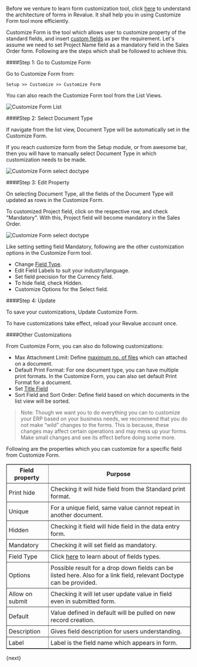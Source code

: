 <!--markdown-->
Before we venture to learn form customization tool, click [here](http://revaluesoft.com) to understand the architecture of forms in Revalue. It shall help you in using Customize Form tool more efficiently.

Customize Form is the tool which allows user to customize property of the standard fields, and insert [custom fields]({{docs_base_url}}/user/manual/en/customize-erpnext/custom-field.html) as per the requirement. Let's assume we need to set Project Name field as a mandatory field in the Sales Order form. Following are the steps which shall be followed to achieve this.

####Step 1: Go to Customize Form

Go to Customize Form from:

`Setup >> Customize >> Customize Form`

You can also reach the Customize Form tool from the List Views.

<img alt="Customize Form List" class="screenshot" src="{{docs_base_url}}/assets/img/customize/customize-form-from-list-view.gif">

####Step 2: Select Document Type

If navigate from the list view, Document Type will be automatically set in the Customize Form.

If you reach customize form from the Setup module, or from awesome bar, then you will have to manually select Document Type in which customization needs to be made.

<img alt="Customize Form select doctype" class="screenshot" src="{{docs_base_url}}/assets/img/customize/customize-form-select-doctype.png">

####Step 3: Edit Property

On selecting Document Type, all the fields of the Document Type will updated as rows in the Customize Form.

To customized Project field, click on the respective row, and check "Mandatory". With this, Project field will become mandatory in the Sales Order.

<img alt="Customize Form select doctype" class="screenshot" src="{{docs_base_url}}/assets/img/customize/customize-form-edit-property.gif">

Like setting setting field Mandatory, following are the other customization options in the Customize Form tool.

* Change [Field Type]({{docs_base_url}}/user/manual/en/customize-erpnext/articles/field-types.html).
* Edit Field Labels to suit your industry/language.
* Set field precision for the Currency field.
* To hide field, check Hidden.
* Customize Options for the Select field.

####Step 4: Update

To save your customizations, Update Customize Form.

To have customizations take effect, reload your Revalue account once.

####Other Customizations

From Customize Form, you can also do following customizations:

* Max Attachment Limit: Define [maximum no. of files]({{docs_base_url}}/user/manual/en/customize-erpnext/articles/increase-max-attachments.html) which can attached on a document.
* Default Print Format: For one document type, you can have multiple print formats. In the Customize Form, you can also set default Print Format for a document.
* Set [Title Field]({{docs_base_url}}/user/manual/en/customize-erpnext/document-title.html)
* Sort Field and Sort Order: Define field based on which documents in the list view will be sorted.

>Note: Though we want you to do everything you can to customize your ERP based on your business needs, we recommend that you do not make “wild” changes to the forms. This is because, these changes may affect certain operations and may mess up your forms. Make small changes and see its effect before doing some more.

Following are the properties which you can customize for a specific field from Customize Form.

<style>
    td {
    padding:5px 10px 5px 5px;
    };
    img {
    align:center;
    };
table, th, td {
    border: 1px solid black;
    border-collapse: collapse;
}
</style>
<table border="1" width="700px">
  <tbody>
    <tr>
      <td style="text-align: center;"><b>Field property</b></td>
      <td style="text-align: center;"><b>Purpose</b></td>
    </tr>
    <tr>
      <td>Print hide</td>
      <td>Checking it will hide field from the Standard print format.</td>
    </tr>
    <tr>
      <td>Unique</td>
      <td>For a unique field, same value cannot repeat in another document.</td>
    </tr>
    <tr>
      <td>Hidden</td>
      <td>Checking it field will hide field in the data entry form.</td>
    </tr>
    <tr>
      <td>Mandatory</td>
      <td>Checking it will set field as mandatory.</td>
    </tr>
    <tr>
      <td>Field Type</td>
      <td>Click <a href="{{docs_base_url}}/user/manual/en/customize-erpnext/articles/field-types.html">here</a> to learn about of fields types.</td>
    </tr>
    <tr>
      <td>Options</td>
      <td>Possible result for a drop down fields can be listed here. Also for a link field, relevant Doctype can be provided.</td>
    </tr>
    <tr>
      <td>Allow on submit</td>
      <td>Checking it will let user update value in field even in submitted form.</td>
    </tr>
    <tr>
      <td>Default</td>
      <td>Value defined in default will be pulled on new record creation.</td>
    </tr>
    <tr>
      <td>Description</td>
      <td>Gives field description for users understanding.</td>
    </tr>
    <tr>
      <td>Label</td>
      <td>Label is the field name which appears in form.</td>
    </tr>
  </tbody>
</table>

{next}
